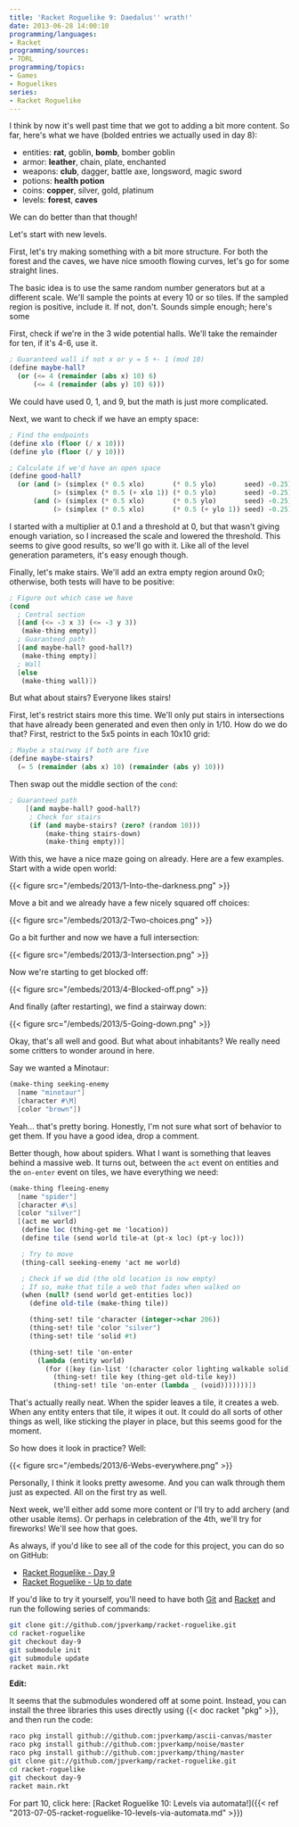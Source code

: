 ```yaml
---
title: 'Racket Roguelike 9: Daedalus'' wrath!'
date: 2013-06-28 14:00:10
programming/languages:
- Racket
programming/sources:
- 7DRL
programming/topics:
- Games
- Roguelikes
series:
- Racket Roguelike
---
```

I think by now it's well past time that we got to adding a bit more content. So far, here's what we have (bolded entries we actually used in day 8):

* entities: **rat**, goblin, **bomb**, bomber goblin
* armor: **leather**, chain, plate, enchanted
* weapons: **club**, dagger, battle axe, longsword, magic sword
* potions: **health potion**
* coins: **copper**, silver, gold, platinum
* levels: **forest**, **caves**

We can do better than that though!

<!--more-->

Let's start with new levels.

First, let's try making something with a bit more structure. For both the forest and the caves, we have nice smooth flowing curves, let's go for some straight lines.

The basic idea is to use the same random number generators but at a different scale. We'll sample the points at every 10 or so tiles. If the sampled region is positive, include it. If not, don't. Sounds simple enough; here's some

First, check if we're in the 3 wide potential halls. We'll take the remainder for ten, if it's 4-6, use it.

```scheme
; Guaranteed wall if not x or y = 5 +- 1 (mod 10)
(define maybe-hall?
  (or (<= 4 (remainder (abs x) 10) 6)
      (<= 4 (remainder (abs y) 10) 6)))
```

We could have used 0, 1, and 9, but the math is just more complicated.

Next, we want to check if we have an empty space:

```scheme
; Find the endpoints
(define xlo (floor (/ x 10)))
(define ylo (floor (/ y 10)))

; Calculate if we'd have an open space
(define good-hall?
  (or (and (> (simplex (* 0.5 xlo)       (* 0.5 ylo)       seed) -0.25)
           (> (simplex (* 0.5 (+ xlo 1)) (* 0.5 ylo)       seed) -0.25))
      (and (> (simplex (* 0.5 xlo)       (* 0.5 ylo)       seed) -0.25)
           (> (simplex (* 0.5 xlo)       (* 0.5 (+ ylo 1)) seed) -0.25))))
```

I started with a multiplier at 0.1 and a threshold at 0, but that wasn't giving enough variation, so I increased the scale and lowered the threshold. This seems to give good results, so we'll go with it. Like all of the level generation parameters, it's easy enough though.

Finally, let's make stairs. We'll add an extra empty region around 0x0; otherwise, both tests will have to be positive:

```scheme
; Figure out which case we have
(cond
  ; Central section
  [(and (<= -3 x 3) (<= -3 y 3))
   (make-thing empty)]
  ; Guaranteed path
  [(and maybe-hall? good-hall?)
   (make-thing empty)]
  ; Wall
  [else
   (make-thing wall)])
```

But what about stairs? Everyone likes stairs!

First, let's restrict stairs more this time. We'll only put stairs in intersections that have already been generated and even then only in 1/10. How do we do that? First, restrict to the 5x5 points in each 10x10 grid:

```scheme
; Maybe a stairway if both are five
(define maybe-stairs?
  (= 5 (remainder (abs x) 10) (remainder (abs y) 10)))
```

Then swap out the middle section of the `cond`:

```scheme
; Guaranteed path
    [(and maybe-hall? good-hall?)
     ; Check for stairs
     (if (and maybe-stairs? (zero? (random 10)))
         (make-thing stairs-down)
         (make-thing empty))]
```

With this, we have a nice maze going on already. Here are a few examples. Start with a wide open world:

{{< figure src="/embeds/2013/1-Into-the-darkness.png" >}}

Move a bit and we already have a few nicely squared off choices:

{{< figure src="/embeds/2013/2-Two-choices.png" >}}

Go a bit further and now we have a full intersection:

{{< figure src="/embeds/2013/3-Intersection.png" >}}

Now we're starting to get blocked off:

{{< figure src="/embeds/2013/4-Blocked-off.png" >}}

And finally (after restarting), we find a stairway down:

{{< figure src="/embeds/2013/5-Going-down.png" >}}

Okay, that's all well and good. But what about inhabitants? We really need some critters to wonder around in here.

Say we wanted a Minotaur:

```scheme
(make-thing seeking-enemy
  [name "minotaur"]
  [character #\M]
  [color "brown"])
```

Yeah... that's pretty boring. Honestly, I'm not sure what sort of behavior to get them. If you have a good idea, drop a comment.

Better though, how about spiders. What I want is something that leaves behind a massive web. It turns out, between the `act` event on entities and the `on-enter` event on tiles, we have everything we need:

```scheme
(make-thing fleeing-enemy
  [name "spider"]
  [character #\s]
  [color "silver"]
  [(act me world)
   (define loc (thing-get me 'location))
   (define tile (send world tile-at (pt-x loc) (pt-y loc)))

   ; Try to move
   (thing-call seeking-enemy 'act me world)

   ; Check if we did (the old location is now empty)
   ; If so, make that tile a web that fades when walked on
   (when (null? (send world get-entities loc))
     (define old-tile (make-thing tile))

     (thing-set! tile 'character (integer->char 206))
     (thing-set! tile 'color "silver")
     (thing-set! tile 'solid #t)

     (thing-set! tile 'on-enter
       (lambda (entity world)
         (for ([key (in-list '(character color lighting walkable solid))])
           (thing-set! tile key (thing-get old-tile key))
           (thing-set! tile 'on-enter (lambda _ (void)))))))])
```

That's actually really neat. When the spider leaves a tile, it creates a web. When any entity enters that tile, it wipes it out. It could do all sorts of other things as well, like sticking the player in place, but this seems good for the moment.

So how does it look in practice? Well:

{{< figure src="/embeds/2013/6-Webs-everywhere.png" >}}

Personally, I think it looks pretty awesome. And you can walk through them just as expected. All on the first try as well.

Next week, we'll either add some more content or I'll try to add archery (and other usable items). Or perhaps in celebration of the 4th, we'll try for fireworks! We'll see how that goes.

As always, if you'd like to see all of the code for this project, you can do so on GitHub:
- <a title="Racket Roguelike on GitHub" href="https://github.com/jpverkamp/racket-roguelike/tree/day-9">Racket Roguelike - Day 9</a>
- <a title="Racket Roguelike on GitHub" href="https://github.com/jpverkamp/racket-roguelike">Racket Roguelike - Up to date</a>

If you'd like to try it yourself, you'll need to have both <a href="http://git-scm.com/">Git</a> and <a href="http://racket-lang.org/">Racket</a> and run the following series of commands:

```bash
git clone git://github.com/jpverkamp/racket-roguelike.git
cd racket-roguelike
git checkout day-9
git submodule init
git submodule update
racket main.rkt
```

**Edit:**

It seems that the submodules wondered off at some point. Instead, you can install the three libraries this uses directly using {{< doc racket "pkg" >}}, and then run the code:

```bash
raco pkg install github://github.com:jpverkamp/ascii-canvas/master
raco pkg install github://github.com:jpverkamp/noise/master
raco pkg install github://github.com:jpverkamp/thing/master
git clone git://github.com/jpverkamp/racket-roguelike.git
cd racket-roguelike
git checkout day-9
racket main.rkt
```

For part 10, click here: [Racket Roguelike 10: Levels via automata!]({{< ref "2013-07-05-racket-roguelike-10-levels-via-automata.md" >}})


